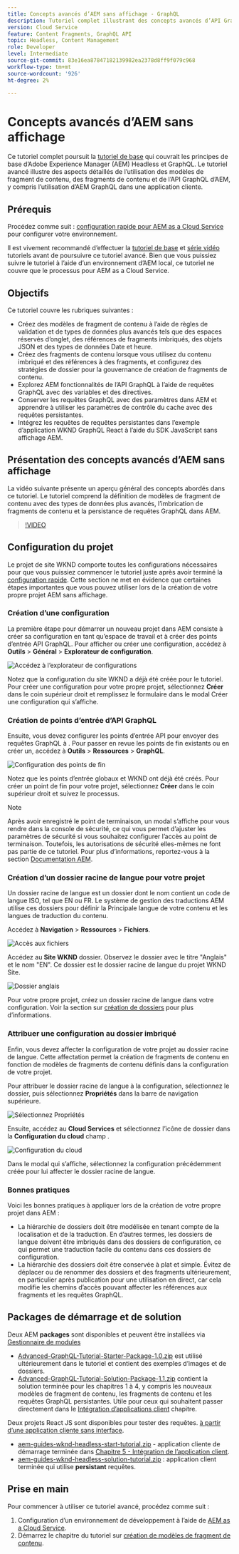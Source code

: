 ```yaml
---
title: Concepts avancés d’AEM sans affichage - GraphQL
description: Tutoriel complet illustrant des concepts avancés d’API GraphQL Adobe Experience Manager (AEM).
version: Cloud Service
feature: Content Fragments, GraphQL API
topic: Headless, Content Management
role: Developer
level: Intermediate
source-git-commit: 83e16ea87847182139982ea2378d8ff9f079c968
workflow-type: tm+mt
source-wordcount: '926'
ht-degree: 2%

---
```


# Concepts avancés d’AEM sans affichage

Ce tutoriel complet poursuit la [tutoriel de base](../multi-step/overview.md) qui couvrait les principes de base d’Adobe Experience Manager (AEM) Headless et GraphQL. Le tutoriel avancé illustre des aspects détaillés de l’utilisation des modèles de fragment de contenu, des fragments de contenu et de l’API GraphQL d’AEM, y compris l’utilisation d’AEM GraphQL dans une application cliente.

## Prérequis

Procédez comme suit : [configuration rapide pour AEM as a Cloud Service](../quick-setup/cloud-service.md) pour configurer votre environnement.

Il est vivement recommandé d’effectuer la [tutoriel de base](../multi-step/overview.md) et [série vidéo](../video-series/modeling-basics.md) tutoriels avant de poursuivre ce tutoriel avancé. Bien que vous puissiez suivre le tutoriel à l’aide d’un environnement d’AEM local, ce tutoriel ne couvre que le processus pour AEM as a Cloud Service.

## Objectifs

Ce tutoriel couvre les rubriques suivantes :

* Créez des modèles de fragment de contenu à l’aide de règles de validation et de types de données plus avancés tels que des espaces réservés d’onglet, des références de fragments imbriqués, des objets JSON et des types de données Date et heure.
* Créez des fragments de contenu lorsque vous utilisez du contenu imbriqué et des références à des fragments, et configurez des stratégies de dossier pour la gouvernance de création de fragments de contenu.
* Explorez AEM fonctionnalités de l’API GraphQL à l’aide de requêtes GraphQL avec des variables et des directives.
* Conserver les requêtes GraphQL avec des paramètres dans AEM et apprendre à utiliser les paramètres de contrôle du cache avec des requêtes persistantes.
* Intégrez les requêtes de requêtes persistantes dans l’exemple d’application WKND GraphQL React à l’aide du SDK JavaScript sans affichage AEM.

## Présentation des concepts avancés d’AEM sans affichage

La vidéo suivante présente un aperçu général des concepts abordés dans ce tutoriel. Le tutoriel comprend la définition de modèles de fragment de contenu avec des types de données plus avancés, l’imbrication de fragments de contenu et la persistance de requêtes GraphQL dans AEM.

>[!VIDEO](https://video.tv.adobe.com/v/340035/?quality=12&learn=on)

## Configuration du projet

Le projet de site WKND comporte toutes les configurations nécessaires pour que vous puissiez commencer le tutoriel juste après avoir terminé la [configuration rapide](../quick-setup/cloud-service.md). Cette section ne met en évidence que certaines étapes importantes que vous pouvez utiliser lors de la création de votre propre projet AEM sans affichage.

### Création d’une configuration

La première étape pour démarrer un nouveau projet dans AEM consiste à créer sa configuration en tant qu’espace de travail et à créer des points d’entrée API GraphQL. Pour afficher ou créer une configuration, accédez à **Outils** > **Général** > **Explorateur de configuration**.

![Accédez à l’explorateur de configurations](assets/overview/create-configuration.png)

Notez que la configuration du site WKND a déjà été créée pour le tutoriel. Pour créer une configuration pour votre propre projet, sélectionnez **Créer** dans le coin supérieur droit et remplissez le formulaire dans le modal Créer une configuration qui s’affiche.

### Création de points d’entrée d’API GraphQL

Ensuite, vous devez configurer les points d’entrée API pour envoyer des requêtes GraphQL à . Pour passer en revue les points de fin existants ou en créer un, accédez à **Outils** > **Ressources** > **GraphQL**.

![Configuration des points de fin](assets/overview/endpoints.png)

Notez que les points d’entrée globaux et WKND ont déjà été créés. Pour créer un point de fin pour votre projet, sélectionnez **Créer** dans le coin supérieur droit et suivez le processus.

>[!NOTE]
>
> Après avoir enregistré le point de terminaison, un modal s’affiche pour vous rendre dans la console de sécurité, ce qui vous permet d’ajuster les paramètres de sécurité si vous souhaitez configurer l’accès au point de terminaison. Toutefois, les autorisations de sécurité elles-mêmes ne font pas partie de ce tutoriel. Pour plus d’informations, reportez-vous à la section [Documentation AEM](https://experienceleague.adobe.com/docs/experience-manager-64/administering/security/security.html?lang=fr).

### Création d’un dossier racine de langue pour votre projet

Un dossier racine de langue est un dossier dont le nom contient un code de langue ISO, tel que EN ou FR. Le système de gestion des traductions AEM utilise ces dossiers pour définir la Principale langue de votre contenu et les langues de traduction du contenu.

Accédez à **Navigation** > **Ressources** > **Fichiers**.

![Accès aux fichiers](assets/overview/files.png)

Accédez au **Site WKND** dossier. Observez le dossier avec le titre &quot;Anglais&quot; et le nom &quot;EN&quot;. Ce dossier est le dossier racine de langue du projet WKND Site.

![Dossier anglais](assets/overview/english.png)

Pour votre propre projet, créez un dossier racine de langue dans votre configuration. Voir la section sur [création de dossiers](/help/headless-tutorial/graphql/advanced-graphql/author-content-fragments.md#create-folders) pour plus d’informations.

### Attribuer une configuration au dossier imbriqué

Enfin, vous devez affecter la configuration de votre projet au dossier racine de langue. Cette affectation permet la création de fragments de contenu en fonction de modèles de fragments de contenu définis dans la configuration de votre projet.

Pour attribuer le dossier racine de langue à la configuration, sélectionnez le dossier, puis sélectionnez **Propriétés** dans la barre de navigation supérieure.

![Sélectionnez Propriétés](assets/overview/properties.png)

Ensuite, accédez au **Cloud Services** et sélectionnez l’icône de dossier dans la **Configuration du cloud** champ .

![Configuration du cloud](assets/overview/cloud-conf.png)

Dans le modal qui s’affiche, sélectionnez la configuration précédemment créée pour lui affecter le dossier racine de langue.

### Bonnes pratiques

Voici les bonnes pratiques à appliquer lors de la création de votre propre projet dans AEM :

* La hiérarchie de dossiers doit être modélisée en tenant compte de la localisation et de la traduction. En d’autres termes, les dossiers de langue doivent être imbriqués dans des dossiers de configuration, ce qui permet une traduction facile du contenu dans ces dossiers de configuration.
* La hiérarchie des dossiers doit être conservée à plat et simple. Évitez de déplacer ou de renommer des dossiers et des fragments ultérieurement, en particulier après publication pour une utilisation en direct, car cela modifie les chemins d’accès pouvant affecter les références aux fragments et les requêtes GraphQL.

## Packages de démarrage et de solution

Deux AEM **packages** sont disponibles et peuvent être installées via [Gestionnaire de modules](/help/headless-tutorial/graphql/advanced-graphql/author-content-fragments.md#sample-content)

* [Advanced-GraphQL-Tutorial-Starter-Package-1.0.zip](/help/headless-tutorial/graphql/advanced-graphql/assets/tutorial-files/Advanced-GraphQL-Tutorial-Starter-Package-1.0.zip) est utilisé ultérieurement dans le tutoriel et contient des exemples d’images et de dossiers.
* [Advanced-GraphQL-Tutorial-Solution-Package-1.1.zip](/help/headless-tutorial/graphql/advanced-graphql/assets/tutorial-files/Advanced-GraphQL-Tutorial-Solution-Package-1.1.zip) contient la solution terminée pour les chapitres 1 à 4, y compris les nouveaux modèles de fragment de contenu, les fragments de contenu et les requêtes GraphQL persistantes. Utile pour ceux qui souhaitent passer directement dans le [Intégration d’applications client](/help/headless-tutorial/graphql/advanced-graphql/client-application-integration.md) chapitre.

Deux projets React JS sont disponibles pour tester des requêtes. [à partir d’une application cliente sans interface](/help/headless-tutorial/graphql/advanced-graphql/client-application-integration.md).

* [aem-guides-wknd-headless-start-tutorial.zip](/help/headless-tutorial/graphql/advanced-graphql/assets/tutorial-files/aem-guides-wknd-headless-start-tutorial.zip) - application cliente de démarrage terminée dans [Chapitre 5 - Intégration de l’application client](/help/headless-tutorial/graphql/advanced-graphql/client-application-integration.md).
* [aem-guides-wknd-headless-solution-tutorial.zip](/help/headless-tutorial/graphql/advanced-graphql/assets/tutorial-files/aem-guides-wknd-headless-solution-tutorial.zip) : application client terminée qui utilise **persistant** requêtes.


## Prise en main

Pour commencer à utiliser ce tutoriel avancé, procédez comme suit :

1. Configuration d’un environnement de développement à l’aide de [AEM as a Cloud Service](../quick-setup/cloud-service.md).
1. Démarrez le chapitre du tutoriel sur [création de modèles de fragment de contenu](/help/headless-tutorial/graphql/advanced-graphql/create-content-fragment-models.md).
